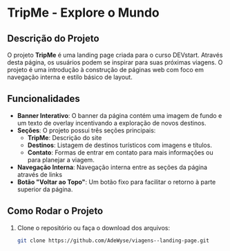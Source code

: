 # TripMe - Explore o Mundo

## Descrição do Projeto

O projeto **TripMe** é uma landing page criada para o curso DEVstart. Através desta página, os usuários podem  se inspirar para suas próximas viagens. O projeto é uma introdução à construção de páginas web com foco em navegação interna e estilo básico de layout.

## Funcionalidades

- **Banner Interativo**: O banner da página contém uma imagem de fundo e um texto de overlay incentivando a exploração de novos destinos.
- **Seções**: O projeto possui três seções principais: 
  - **TripMe**: Descrição do site
  - **Destinos**: Listagem de destinos turísticos com imagens e títulos.
  - **Contato**: Formas de entrar em contato para mais informações ou para planejar a viagem.
- **Navegação Interna**: Navegação interna entre as seções da página através de links
- **Botão "Voltar ao Topo"**: Um botão fixo para facilitar o retorno à parte superior da página.

## Como Rodar o Projeto

1. Clone o repositório ou faça o download dos arquivos:
   ```bash
   git clone https://github.com/AdeWyse/viagens--landing-page.git

 

